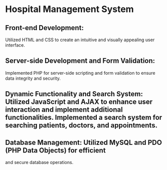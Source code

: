 # Hospital Management System
## Front-end Development:
Utilized HTML and CSS to create an intuitive and visually appealing user interface.
## Server-side Development and Form Validation: 
Implemented PHP for server-side scripting and form validation to ensure data integrity and security.
## Dynamic Functionality and Search System: Utilized JavaScript and AJAX to enhance user interaction and implement additional functionalities. Implemented a search system for searching patients, doctors, and appointments.
## Database Management: Utilized MySQL and PDO (PHP Data Objects) for efficient
and secure database operations.
